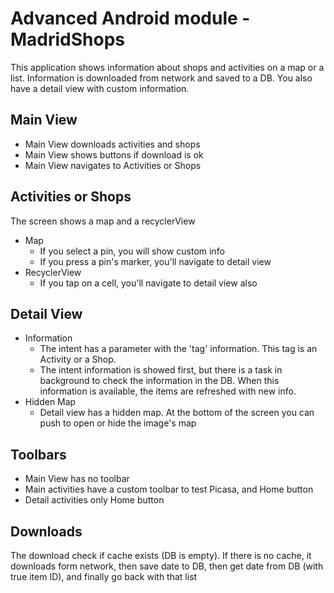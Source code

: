# Advanced Android module - MadridShops

This application shows information about shops and activities on a map or a list.
Information is downloaded from network and saved to a DB.
You also have a detail view with custom information.

## Main View
- Main View downloads activities and shops
- Main View shows buttons if download is ok
- Main View navigates to Activities or Shops

## Activities or Shops
The screen shows a map and a recyclerView
- Map
	- If you select a pin, you will show custom info
	- If you press a pin's marker, you'll navigate to detail view
- RecyclerView
	- If you tap on a cell, you'll navigate to detail view also

## Detail View
- Information
	- The intent has a parameter with the 'tag' information. This tag is an Activity or a Shop.
	- The intent information is showed first, but there is a task in background to check the information in the DB. When this information is available, the items are refreshed with new info.
- Hidden  Map
	- Detail view has a hidden map. At the bottom of the screen you can push to open or hide the image's map
## Toolbars
- Main View has no toolbar
- Main activities have a custom toolbar to test Picasa, and Home button
- Detail activities only Home button

## Downloads
The download check if cache exists (DB is empty). If there is no cache, it downloads form network, then save date to DB, then get date from DB (with true item ID), and finally go back with that list
